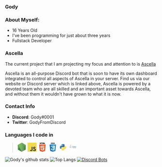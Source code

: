 ### Gody

### About Myself:
- 16 Years Old
- I've been programming for just about three years
- Fullstack Developer

### Ascella
The current project that I am projecting my focus and attention to is [Ascella](https://ascella.dev)

Ascella is an all-purpose Discord bot that is soon to have its own dashboard integrated to control all aspects of Ascella in your server. Find us via our website or Discord server which is linked above, Ascella is powered by a devoted team who are all skilled and an important asset towards Ascella, and without them it wouldn't have grown to what it is now.

### Contact Info
- **Discord**: Gody#0001
- **Twitter**: GodyFromDiscord

### Languages I code in
> <code>[<img height="30" src="https://raw.githubusercontent.com/github/explore/80688e429a7d4ef2fca1e82350fe8e3517d3494d/topics/nodejs/nodejs.png">](https://node.js.org/)</code>
<code>[<img height="30" src="https://raw.githubusercontent.com/github/explore/80688e429a7d4ef2fca1e82350fe8e3517d3494d/topics/javascript/javascript.png">](https://developer.mozilla.org/en-US/docs/Web/javascript)</code>
<code>[<img height="30" src="https://raw.githubusercontent.com/github/explore/ccc16358ac4530c6a69b1b80c7223cd2744dea83/topics/html/html.png">](https://html.net/)</code>
<code>[<img height="30" src="https://raw.githubusercontent.com/github/explore/ccc16358ac4530c6a69b1b80c7223cd2744dea83/topics/css/css.png">](https://css.net/)</code>
<code>[<img height="30" src="https://raw.githubusercontent.com/github/explore/ccc16358ac4530c6a69b1b80c7223cd2744dea83/topics/python/python.png">](https://python.org/)</code>
<code>[<img height="30" src="https://raw.githubusercontent.com/github/explore/ccc16358ac4530c6a69b1b80c7223cd2744dea83/topics/java/java.png">](https://java.com/)</code>

![Gody's github stats](https://github-readme-stats.vercel.app/api?username=GodyFromDiscord&show_icons=true&count_private=true&theme=tokyonight)
![Top Langs](https://github-readme-stats.vercel.app/api/top-langs/?username=GodyFromDiscord&layout=compact&count_private=true&theme=tokyonight)
[![Discord Bots](https://top.gg/api/widget/821139879592853574.svg)](https://top.gg/bot/821139879592853574)
